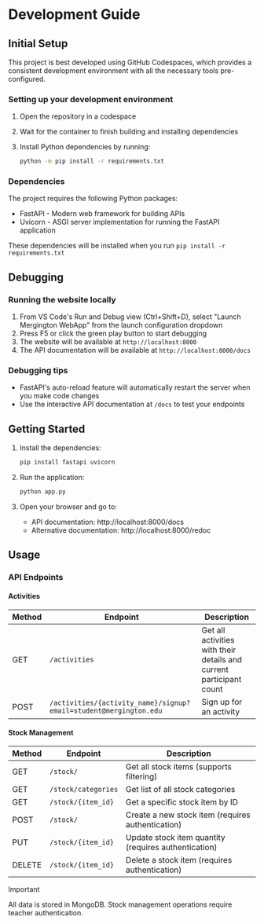 # Development Guide

## Initial Setup

This project is best developed using GitHub Codespaces, which provides a consistent development environment with all the necessary tools pre-configured.

### Setting up your development environment

1. Open the repository in a codespace
2. Wait for the container to finish building and installing dependencies
3. Install Python dependencies by running:

   ```bash
   python -m pip install -r requirements.txt
   ```

### Dependencies

The project requires the following Python packages:

- FastAPI - Modern web framework for building APIs
- Uvicorn - ASGI server implementation for running the FastAPI application

These dependencies will be installed when you run `pip install -r requirements.txt`

## Debugging

### Running the website locally

1. From VS Code's Run and Debug view (Ctrl+Shift+D), select "Launch Mergington WebApp" from the launch configuration dropdown
2. Press F5 or click the green play button to start debugging
3. The website will be available at `http://localhost:8000`
4. The API documentation will be available at `http://localhost:8000/docs`

### Debugging tips

- FastAPI's auto-reload feature will automatically restart the server when you make code changes
- Use the interactive API documentation at `/docs` to test your endpoints

## Getting Started

1. Install the dependencies:

   ```bash
   pip install fastapi uvicorn
   ```

2. Run the application:

   ```bash
   python app.py
   ```

3. Open your browser and go to:
   - API documentation: http://localhost:8000/docs
   - Alternative documentation: http://localhost:8000/redoc

## Usage

### API Endpoints

#### Activities

| Method | Endpoint                                                          | Description                                                         |
| ------ | ----------------------------------------------------------------- | ------------------------------------------------------------------- |
| GET    | `/activities`                                                     | Get all activities with their details and current participant count |
| POST   | `/activities/{activity_name}/signup?email=student@mergington.edu` | Sign up for an activity                                             |

#### Stock Management

| Method | Endpoint                      | Description                                        |
| ------ | ----------------------------- | -------------------------------------------------- |
| GET    | `/stock/`                     | Get all stock items (supports filtering)           |
| GET    | `/stock/categories`           | Get list of all stock categories                   |
| GET    | `/stock/{item_id}`            | Get a specific stock item by ID                    |
| POST   | `/stock/`                     | Create a new stock item (requires authentication)  |
| PUT    | `/stock/{item_id}`            | Update stock item quantity (requires authentication) |
| DELETE | `/stock/{item_id}`            | Delete a stock item (requires authentication)      |

> [!IMPORTANT]
> All data is stored in MongoDB. Stock management operations require teacher authentication.
